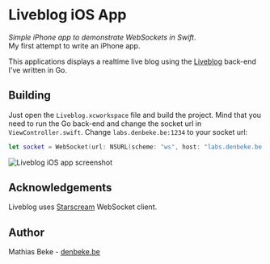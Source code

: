 Liveblog iOS App
================

*Simple iPhone app to demonstrate WebSockets in Swift*.  
My first attempt to write an iPhone app.

This applications displays a realtime live blog using the [Liveblog](https://github.com/DenBeke/Liveblog) back-end I've written in Go.


Building
--------

Just open the `Liveblog.xcworkspace` file and build the project.
Mind that you need to run the Go back-end and change the socket url in `ViewController.swift`. Change `labs.denbeke.be:1234` to your socket url:

```Swift
let socket = WebSocket(url: NSURL(scheme: "ws", host: "labs.denbeke.be:1234", path: "/")!)
```

![Liveblog iOS app screenshot](http://denbeke.be/blog/wp-content/uploads/2015/06/Liveblog-iOS-iPhone-app-screenshot.png)

Acknowledgements
----------------

Liveblog uses [Starscream](https://github.com/daltoniam/Starscream) WebSocket client.

Author
------

Mathias Beke - [denbeke.be](http://denbeke.be)